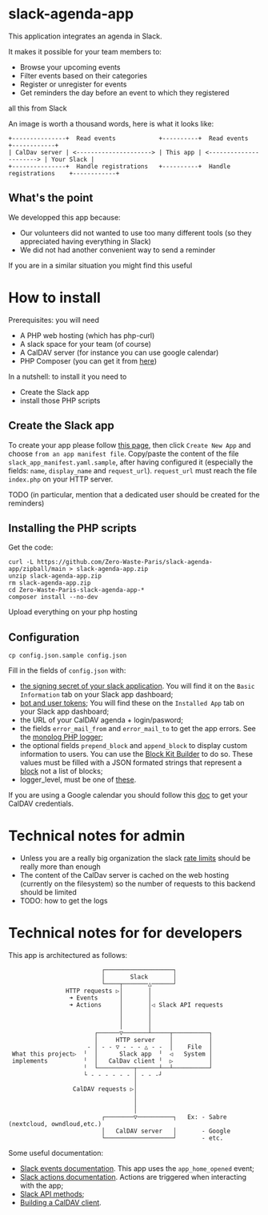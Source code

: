 slack-agenda-app
================

This application integrates an agenda in Slack.

It makes it possible for your team members to:
* Browse your upcoming events
* Filter events based on their categories
* Register or unregister for events
* Get reminders the day before an event to which they registered

all this from Slack

An image is worth a thousand words, here is what it looks like:

    +---------------+  Read events            +----------+  Read events             +------------+
    | CalDav server | <---------------------> | This app | <----------------------> | Your Slack |
    +---------------+  Handle registrations   +----------+  Handle registrations    +------------+

What's the point
----------------

We developped this app because:

* Our volunteers did not wanted to use too many different tools (so they appreciated having everything in Slack)
* We did not had another convenient way to send a reminder

If you are in a similar situation you might find this useful

How to install
==============

Prerequisites: you will need

* A PHP web hosting (which has php-curl)
* A slack space for your team (of course)
* A CalDAV server (for instance you can use google calendar)
* PHP Composer (you can get it from [here](https://getcomposer.org/))

In a nutshell: to install it you need to

- Create the Slack app
- install those PHP scripts

Create the Slack app
--------------------

To create your app please follow [this page](https://api.slack.com/apps), then click `Create New App` and choose `from an app manifest file`. Copy/paste the content of the file `slack_app_manifest.yaml.sample`, after having configured it (especially the fields: `name`, `display_name` and `request_url`). `request_url` must reach the file `index.php` on your HTTP server.

TODO (in particular, mention that a dedicated user should be created for the reminders)

Installing the PHP scripts
--------------------------
Get the code:

    curl -L https://github.com/Zero-Waste-Paris/slack-agenda-app/zipball/main > slack-agenda-app.zip
    unzip slack-agenda-app.zip
    rm slack-agenda-app.zip
    cd Zero-Waste-Paris-slack-agenda-app-*
    composer install --no-dev

Upload everything on your php hosting

Configuration
-------------

```
cp config.json.sample config.json
```

Fill in the fields of `config.json` with:
- [the signing secret of your slack application](https://api.slack.com/authentication/verifying-requests-from-slack). You will find it on the `Basic Information` tab on your Slack app dashboard;
- [bot and user tokens](https://api.slack.com/authentication/token-types);  You will find these on the `Installed App` tab on your Slack app dashboard;
- the URL of your CalDAV agenda + login/pasword;
- the fields `error_mail_from` and `error_mail_to` to get the app errors. See the [monolog PHP logger](https://github.com/Seldaek/monolog/blob/main/doc/02-handlers-formatters-processors.md);
- the optional fields `prepend_block` and `append_block` to display custom information to users. You can use the [Block Kit Builder](https://app.slack.com/block-kit-builder/) to do so. These values must be filled with a JSON formated strings that represent a [block](https://api.slack.com/block-kit) not a list of blocks;
- logger_level, must be one of [these](https://github.com/Seldaek/monolog/blob/fb2c324c17941ffe805aa7c953895af96840d0c9/src/Monolog/Logger.php#L103).

If you are using a Google calendar you should follow this [doc](https://support.google.com/accounts/answer/185833?hl=fr) to get your CalDAV credentials.

Technical notes for admin
=========================

* Unless you are a really big organization the slack [rate limits](https://api.slack.com/changelog/2018-03-great-rate-limits) should be really more than enough
* The content of the CalDav server is cached on the web hosting (currently on the filesystem) so the number of requests to this backend should be limited
* TODO: how to get the logs

Technical notes for  for developers
===================================
This app is architectured as follows:

```
                          ┌───────────────────┐
                          │       Slack       │
                          └────┬───────△──────┘
                HTTP requests ▷│       │
                 ➜ Events      │       │
                 ➜ Actions     │       │◁ Slack API requests
                               │       │
                               │       │
                               │       │
                        ┌──────▽───────┴─────┬──────────┐
                        │     HTTP server    │          │
                      - │ - - ▽ - - - △ - -  │    File  │
 What this project▷  ╵  │      Slack app  ╵  ◁   System │
 implements          ╵  │   CalDav client ╵  ▷          │
                     ╵  └──────────┬──────┴──┴──────────┘
                     └ - - - - - - │ - - -┘
                                   │
                  CalDAV requests ▷│
                                   │
                                   │
                                   │
                          ┌────────▽──────────┐   Ex: - Sabre (nextcloud, owndloud,etc.)
                          │   CalDAV server   │       - Google
                          └───────────────────┘       - etc.
```
Some useful documentation:
- [Slack events documentation](https://api.slack.com/events). This app uses the `app_home_opened` event;
- [Slack actions documentation](https://api.slack.com/interactivity/shortcuts). Actions are triggered when interacting with the app;
- [Slack API methods](https://api.slack.com/methods);
- [Building a CalDAV client](https://sabre.io/dav/building-a-caldav-client/).
